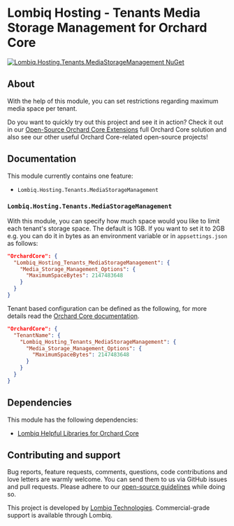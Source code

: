 # Lombiq Hosting - Tenants Media Storage Management for Orchard Core

[![Lombiq.Hosting.Tenants.MediaStorageManagement NuGet](https://img.shields.io/nuget/v/Lombiq.Hosting.Tenants.MediaStorageManagement?label=Lombiq.Hosting.Tenants.MediaStorageManagement)](https://www.nuget.org/packages/Lombiq.Hosting.Tenants.MediaStorageManagement/)

## About

With the help of this module, you can set restrictions regarding maximum media space per tenant.

Do you want to quickly try out this project and see it in action? Check it out in our [Open-Source Orchard Core Extensions](https://github.com/Lombiq/Open-Source-Orchard-Core-Extensions) full Orchard Core solution and also see our other useful Orchard Core-related open-source projects!

## Documentation

This module currently contains one feature:

- `Lombiq.Hosting.Tenants.MediaStorageManagement`

### `Lombiq.Hosting.Tenants.MediaStorageManagement`

With this module, you can specify how much space would you like to limit each tenant's storage space. The default is 1GB. If you want to set it to 2GB e.g. you can do it in bytes as an environment variable or in `appsettings.json` as follows:

```json
"OrchardCore": {
  "Lombiq_Hosting_Tenants_MediaStorageManagement": {
    "Media_Storage_Management_Options": {
      "MaximumSpaceBytes": 2147483648
    }
  }  
}
```

Tenant based configuration can be defined as the following, for more details read the [Orchard Core documentation](https://docs.orchardcore.net/en/main/docs/reference/core/Configuration/#tenant-postconfiguration).

```json
"OrchardCore": {
  "TenantName": {
    "Lombiq_Hosting_Tenants_MediaStorageManagement": {
      "Media_Storage_Management_Options": {
        "MaximumSpaceBytes": 2147483648
      }
    }
  }
}
```

## Dependencies

This module has the following dependencies:

- [Lombiq Helpful Libraries for Orchard Core](https://github.com/Lombiq/Helpful-Libraries)

## Contributing and support

Bug reports, feature requests, comments, questions, code contributions and love letters are warmly welcome. You can send them to us via GitHub issues and pull requests. Please adhere to our [open-source guidelines](https://lombiq.com/open-source-guidelines) while doing so.

This project is developed by [Lombiq Technologies](https://lombiq.com/). Commercial-grade support is available through Lombiq.
